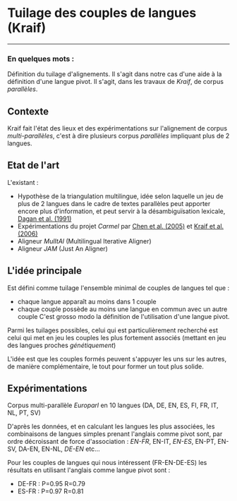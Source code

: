 # Tuilage des couples de langues (Kraif)
---------

### En quelques mots : 
Définition du tuilage d'alignements. Il s'agit dans notre cas d'une aide à la définition d'une langue pivot. Il s'agit, dans les travaux de _Kraif_, de corpus *parallèles*.


## Contexte
Kraif fait l'état des lieux et des expérimentations sur l'alignement de corpus _multi-parallèles_, c'est à dire plusieurs corpus *parallèles* impliquant plus de 2 langues.


## Etat de l'art 
L'existant :
* Hypothèse de la triangulation multilingue, idée selon laquelle un jeu de plus de 2 langues dans le cadre de textes parallèles peut apporter encore plus d'information, et peut servir à la désambiguïsation lexicale, [Dagan et al. (1991)](http://u.cs.biu.ac.il/~dagan/publications/TwoLanguages_P91-1017.pdf)
* Expérimentations du projet _Carmel_ par [Chen et al. (2005)](http://www.atala.org/taln_archives/TALN/TALN-2005/taln-2005-court-006.pdf) et [Kraif et al. (2006)]()
* Aligneur _MulItAl_ (Multilingual Iterative Aligner)
* Aligneur _JAM_ (Just An Aligner)


## L'idée principale
Est défini comme tuilage l'ensemble minimal de couples de langues tel que :
* chaque langue apparaît au moins dans 1 couple
* chaque couple possède au moins une langue en commun avec un autre couple
C'est grosso modo la définition de l'utilisation d'une langue pivot.

Parmi les tuilages possibles, celui qui est particulièrement recherché est celui qui met en jeu les couples les plus fortement associés (mettant en jeu des langues proches _génétiquement_)

L'idée est que les couples formés peuvent s'appuyer les uns sur les autres, de manière complémentaire, le tout pour former un tout plus solide.


## Expérimentations
Corpus multi-parallèle _Europarl_ en 10 langues (DA, DE, EN, ES, FI, FR, IT, NL, PT, SV)

D'après les données, et en calculant les langues les plus associées, les combinaisons de langues simples prenant l'anglais comme pivot sont, par ordre décroissant de force d'association : *EN-FR*, EN-IT, *EN-ES*, EN-PT, EN-SV, DA-EN, EN-NL, *DE-EN* etc...

Pour les couples de langues qui nous intéressent (FR-EN-DE-ES) les résultats en utilisant l'anglais comme langue pivot sont :
* DE-FR : P=0.95 R=0.79
* ES-FR : P=0.97 R=0.81
